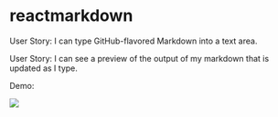 # reactmarkdown

User Story: I can type GitHub-flavored Markdown into a text area.

User Story: I can see a preview of the output of my markdown that is updated as I type.


Demo:

![](https://github.com/yuchiu/reactmarkdown/blob/master/599e301c736bf503902689.gif)
